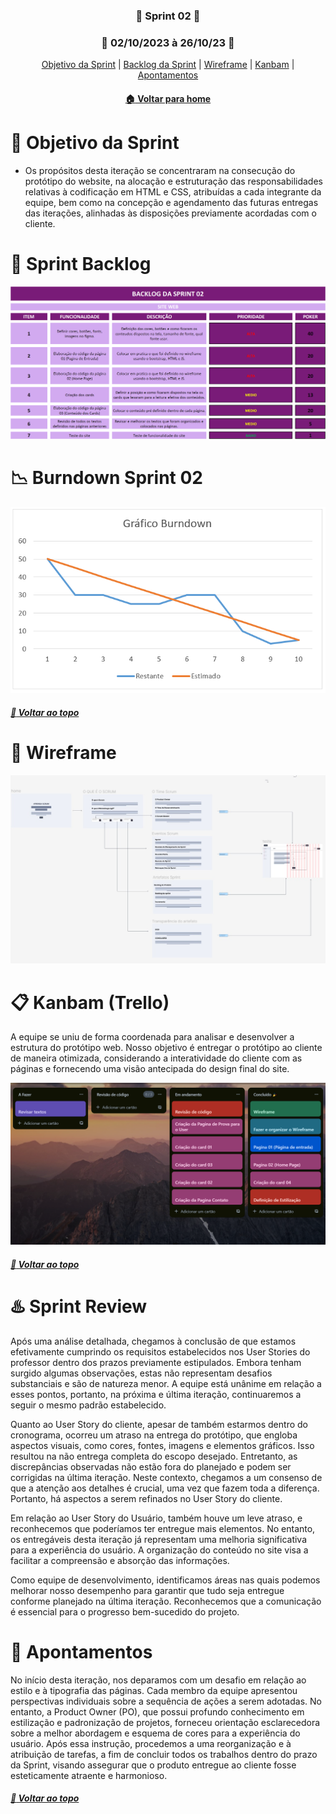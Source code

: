 <div  align="center">

### :beginner: Sprint 02 :beginner:

### :date: 02/10/2023 à 26/10/23 :date:

</div>

<div  align="center">

<a  href="#dart-objetivo-da-sprint">Objetivo da Sprint</a> | <a  href="#triangular_flag_on_post-sprint-backlog">Backlog da Sprint</a> | <a  href="#page_facing_up-wireframe">Wireframe</a> | <a  href="#clipboard-kanbam-trello">Kanbam</a> | <a  href="#pushpin-apontamentos">Apontamentos</a>

</div>

<div  align="center">

</div>

<div  align="center">

#### [ :house: Voltar para home](./README.md)

</div>

# :dart: Objetivo da Sprint

- Os propósitos desta iteração se concentraram na consecução do protótipo do website, na alocação e estruturação das responsabilidades relativas à codificação em HTML e CSS, atribuídas a cada integrante da equipe, bem como na concepção e agendamento das futuras entregas das iterações, alinhadas às disposições previamente acordadas com o cliente.

# :triangular_flag_on_post: Sprint Backlog

[![Sprint Backlog](./imgs/Sprint02_BackLogList.PNG)](./imgs/Sprint02_BackLogList.PNG)

# :chart_with_downwards_trend: Burndown Sprint 02

[![Brundown Sprint01](./imgs/Burndown_Sprint02.PNG)](./imgs/Burndown_Sprint02.PNG)

##### [:rocket: Voltar ao topo ](#dart-objetivo-da-sprint)

# :page_facing_up: Wireframe

[![Wireframe](./imgs/WireFrame.PNG)](https://www.figma.com/file/NlvWUeXkm24HkJzpUlTSe8/Web-Wizards?type=design&node-id=0-1&mode=design&t=d2QDJjhf6EplNvEl-0)

# :clipboard: Kanbam (Trello)

A equipe se uniu de forma coordenada para analisar e desenvolver a estrutura do protótipo web. Nosso objetivo é entregar o protótipo ao cliente de maneira otimizada, considerando a interatividade do cliente com as páginas e fornecendo uma visão antecipada do design final do site.

[![Kanbam Trello](./imgs/TrelloSprint02.PNG)](./imgs/TrelloSprint02.PNG)

##### [:rocket: Voltar ao topo ](#dart-objetivo-da-sprint)

# :hotsprings: Sprint Review

Após uma análise detalhada, chegamos à conclusão de que estamos efetivamente cumprindo os requisitos estabelecidos nos User Stories do professor dentro dos prazos previamente estipulados. Embora tenham surgido algumas observações, estas não representam desafios substanciais e são de natureza menor. A equipe está unânime em relação a esses pontos, portanto, na próxima e última iteração, continuaremos a seguir o mesmo padrão estabelecido.

Quanto ao User Story do cliente, apesar de também estarmos dentro do cronograma, ocorreu um atraso na entrega do protótipo, que engloba aspectos visuais, como cores, fontes, imagens e elementos gráficos. Isso resultou na não entrega completa do escopo desejado. Entretanto, as discrepâncias observadas não estão fora do planejado e podem ser corrigidas na última iteração. Neste contexto, chegamos a um consenso de que a atenção aos detalhes é crucial, uma vez que fazem toda a diferença. Portanto, há aspectos a serem refinados no User Story do cliente.

Em relação ao User Story do Usuário, também houve um leve atraso, e reconhecemos que poderíamos ter entregue mais elementos. No entanto, os entregáveis desta iteração já representam uma melhoria significativa para a experiência do usuário. A organização do conteúdo no site visa a facilitar a compreensão e absorção das informações.

Como equipe de desenvolvimento, identificamos áreas nas quais podemos melhorar nosso desempenho para garantir que tudo seja entregue conforme planejado na última iteração. Reconhecemos que a comunicação é essencial para o progresso bem-sucedido do projeto.

# :pushpin: Apontamentos

No início desta iteração, nos deparamos com um desafio em relação ao estilo e à tipografia das páginas. Cada membro da equipe apresentou perspectivas individuais sobre a sequência de ações a serem adotadas. No entanto, a Product Owner (PO), que possui profundo conhecimento em estilização e padronização de projetos, forneceu orientação esclarecedora sobre a melhor abordagem e esquema de cores para a experiência do usuário. Após essa instrução, procedemos a uma reorganização e à atribuição de tarefas, a fim de concluir todos os trabalhos dentro do prazo da Sprint, visando assegurar que o produto entregue ao cliente fosse esteticamente atraente e harmonioso.

##### [:rocket: Voltar ao topo ](#dart-objetivo-da-sprint)
